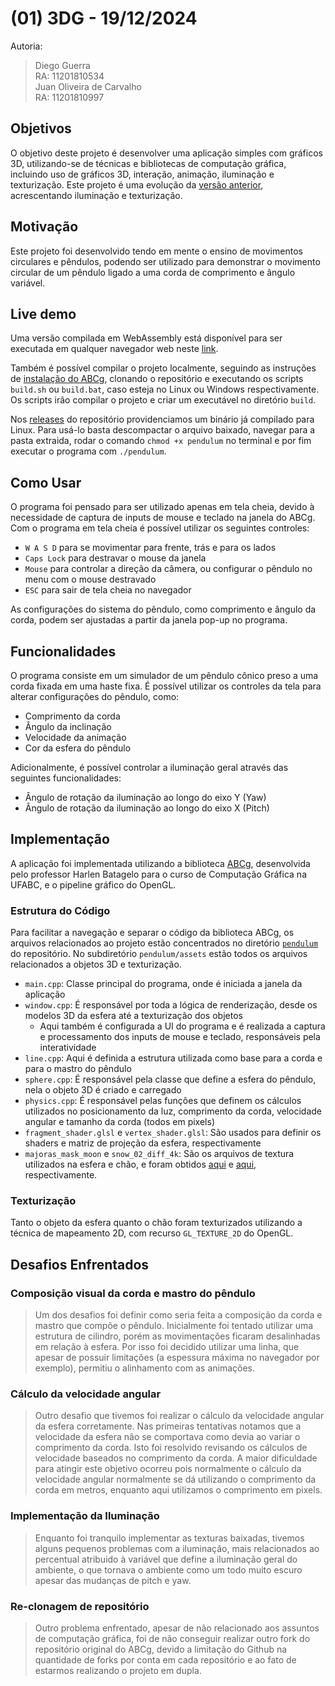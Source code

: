 # (01) 3DG - 19/12/2024

Autoria:
> Diego Guerra<br> 
> RA: 11201810534<br>
> Juan Oliveira de Carvalho<br> 
> RA: 11201810997<br>

## Objetivos

O objetivo deste projeto é desenvolver uma aplicação simples com gráficos 3D, utilizando-se de técnicas e bibliotecas de computação gráfica, incluindo uso de gráficos 3D, interação, animação, iluminação e texturização.
Este projeto é uma evolução da [versão anterior](https://github.com/DiegoGuerra00/3DG), acrescentando iluminação e texturização.

## Motivação

Este projeto foi desenvolvido tendo em mente o ensino de movimentos circulares e pêndulos, podendo ser utilizado para demonstrar o 
movimento circular de um pêndulo ligado a uma corda de comprimento e ângulo variável.

## Live demo

Uma versão compilada em WebAssembly está disponível para ser executada em qualquer navegador web neste [link](https://juanocv.github.io/3DG/pendulum/).

Também é possível compilar o projeto localmente, seguindo as instruções de [instalação do ABCg](https://hbatagelo.github.io/cg/config.html), clonando o repositório e executando os scripts
```build.sh``` ou ```build.bat```, caso esteja no Linux ou Windows respectivamente. Os scripts irão compilar o projeto e criar um executável no diretório ```build```.

Nos [releases](https://github.com/juanocv/3DG/releases/tag/v1.0.0) do repositório providenciamos um binário já compilado para Linux. Para usá-lo basta descompactar o arquivo baixado, navegar para a pasta extraida, rodar o comando ```chmod +x pendulum``` no terminal e por fim
executar o programa com ```./pendulum```.

## Como Usar

O programa foi pensado para ser utilizado apenas em tela cheia, devido à necessidade de captura de inputs de mouse e teclado na janela 
do ABCg. Com o programa em tela cheia é possível utilizar os seguintes controles:

-   ```W A S D``` para se movimentar para frente, trás e para os lados
-   ```Caps Lock``` para destravar o mouse da janela
-   ```Mouse``` para controlar a direção da câmera, ou configurar o pêndulo no menu com o mouse destravado
-   ```ESC``` para sair de tela cheia no navegador

As configurações do sistema do pêndulo, como comprimento e ângulo da corda, podem ser ajustadas a partir da janela pop-up no programa.

## Funcionalidades

O programa consiste em um simulador de um pêndulo cônico preso a uma corda fixada em uma haste fixa. É possível utilizar os controles da tela
para alterar configurações do pêndulo, como:

-   Comprimento da corda
-   Ângulo da inclinação
-   Velocidade da animação
-   Cor da esfera do pêndulo

Adicionalmente, é possível controlar a iluminação geral através das seguintes funcionalidades:
-   Ângulo de rotação da iluminação ao longo do eixo Y (Yaw)
-   Ângulo de rotação da iluminação ao longo do eixo X (Pitch)

## Implementação

A aplicação foi implementada utilizando a biblioteca [ABCg](https://github.com/hbatagelo/abcg), desenvolvida pelo professor Harlen Batagelo para o curso de Computação Gráfica na UFABC, e o pipeline gráfico do OpenGL.

### Estrutura do Código

Para facilitar a navegação e separar o código da biblioteca ABCg, os arquivos relacionados ao projeto estão concentrados no diretório [```pendulum```](https://github.com/juanocv/3DG/tree/main/pendulum) do repositório. No subdiretório
```pendulum/assets``` estão todos os arquivos relacionados a objetos 3D e texturização.

-  ```main.cpp```: Classe principal do programa, onde é iniciada a janela da aplicação
-  ```window.cpp```: É responsável por toda a lógica de renderização, desde os modelos 3D da esfera até a texturização dos objetos
    -  Aqui também é configurada a UI do programa e é realizada a captura e processamento dos inputs de mouse e teclado, responsáveis pela interatividade
-  ```line.cpp```: Aqui é definida a estrutura utilizada como base para a corda e para o mastro do pêndulo
-  ```sphere.cpp```: É responsável pela classe que define a esfera do pêndulo, nela o objeto 3D é criado e carregado
-  ```physics.cpp```: É responsável pelas funções que definem os cálculos utilizados no posicionamento da luz, comprimento da corda, velocidade angular e tamanho da corda (todos em pixels)
-  ```fragment_shader.glsl``` e ```vertex_shader.glsl```: São usados para definir os shaders e matriz de projeção da esfera, respectivamente
-   ```majoras_mask_moon``` e ```snow_02_diff_4k```: São os arquivos de textura utilizados na esfera e chão, e foram obtidos [aqui](https://www.textures-resource.com/nintendo_64/thelegendofzeldamajorasmask/texture/1897/) e [aqui](https://polyhaven.com/a/snow_02), respectivamente.

### Texturização

Tanto o objeto da esfera quanto o chão foram texturizados utilizando a técnica de mapeamento 
2D, com recurso ```GL_TEXTURE_2D``` do OpenGL.

## Desafios Enfrentados

### Composição visual da corda e mastro do pêndulo
> Um dos desafios foi definir como seria feita a composição da corda e mastro que compõe o pêndulo. Inicialmente foi tentado utilizar uma estrutura de cilindro, porém as movimentações ficaram desalinhadas em relação à esfera.
Por isso foi decidido utilizar uma linha, que apesar de possuir limitações (a espessura máxima no navegador por exemplo), permitiu o alinhamento com as animações.

### Cálculo da velocidade angular
> Outro desafio que tivemos foi realizar o cálculo da velocidade angular da esfera corretamente. Nas primeiras tentativas notamos que a velocidade da esfera não se comportava como devia ao variar o comprimento da corda.
Isto foi resolvido revisando os cálculos de velocidade baseados no comprimento da corda. A maior dificuldade para atingir este objetivo ocorreu pois normalmente o cálculo da velocidade angular normalmente se dá utilizando
o comprimento da corda em metros, enquanto aqui utilizamos o comprimento em pixels.

### Implementação da Iluminação
> Enquanto foi tranquilo implementar as texturas baixadas, tivemos alguns pequenos problemas com a iluminação, mais relacionados ao percentual atribuido à variável que define a iluminação geral do ambiente, o que tornava o ambiente como um todo muito escuro apesar das mudanças de pitch e yaw.

### Re-clonagem de repositório
> Outro problema enfrentado, apesar de não relacionado aos assuntos de computação gráfica, foi de não conseguir realizar outro fork do repositório original do ABCg, devido a limitação do Github na quantidade de forks por conta em cada
repositório e ao fato de estarmos realizando o projeto em dupla.
